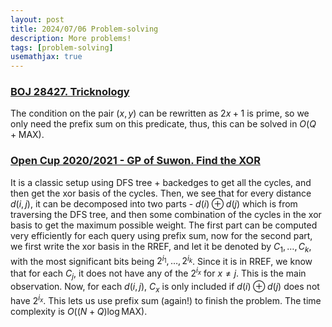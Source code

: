 ```yaml
---
layout: post
title: 2024/07/06 Problem-solving
description: More problems!
tags: [problem-solving]
usemathjax: true
---
```



### [BOJ 28427. Tricknology](https://www.acmicpc.net/problem/28427)

The condition on the pair $(x, y)$ can be rewritten as $2x + 1$ is prime, so we only need the prefix sum on this predicate, thus, this can be solved in $O(Q + \text{MAX})$.


### [Open Cup 2020/2021 - GP of Suwon. Find the XOR](https://www.acmicpc.net/problem/20557)

It is a classic setup using DFS tree + backedges to get all the cycles, and then get the xor basis of the cycles. Then, we see that for every distance $d(i, j)$, it can be decomposed into two parts - $d(i) \oplus d(j)$ which is from traversing the DFS tree, and then some combination of the cycles in the xor basis to get the maximum possible weight. The first part can be computed very efficiently for each query using prefix sum, now for the second part, we first write the xor basis in the RREF, and let it be denoted by $C_1, \ldots, C_k$, with the most significant bits being $2^{i_1}, \ldots, 2^{i_k}$. Since it is in RREF, we know that for each $C_j$, it does not have any of the $2^{i_x}$ for $x \neq j$. This is the main observation. Now, for each $d(i, j)$, $C_x$ is only included if $d(i) \oplus d(j)$ does not have $2^{i_x}$. This lets us use prefix sum (again!) to finish the problem. The time complexity is $O((N + Q)\log\text{MAX})$. 
